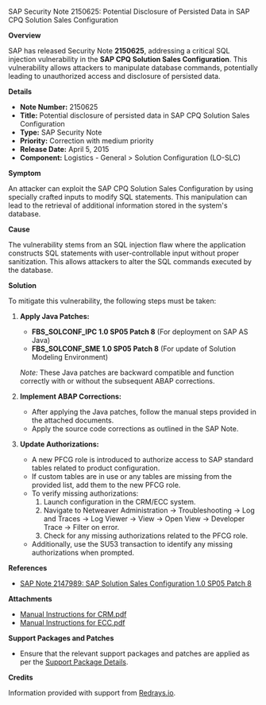 SAP Security Note 2150625: Potential Disclosure of Persisted Data in SAP CPQ Solution Sales Configuration

**Overview**
  
SAP has released Security Note **2150625**, addressing a critical SQL injection vulnerability in the **SAP CPQ Solution Sales Configuration**. This vulnerability allows attackers to manipulate database commands, potentially leading to unauthorized access and disclosure of persisted data.

**Details**

- **Note Number:** 2150625
- **Title:** Potential disclosure of persisted data in SAP CPQ Solution Sales Configuration
- **Type:** SAP Security Note
- **Priority:** Correction with medium priority
- **Release Date:** April 5, 2015
- **Component:** Logistics - General > Solution Configuration (LO-SLC)

**Symptom**

An attacker can exploit the SAP CPQ Solution Sales Configuration by using specially crafted inputs to modify SQL statements. This manipulation can lead to the retrieval of additional information stored in the system's database.

**Cause**

The vulnerability stems from an SQL injection flaw where the application constructs SQL statements with user-controllable input without proper sanitization. This allows attackers to alter the SQL commands executed by the database.

**Solution**

To mitigate this vulnerability, the following steps must be taken:

1. **Apply Java Patches:**
   - **FBS_SOLCONF_IPC 1.0 SP05 Patch 8** (For deployment on SAP AS Java)
   - **FBS_SOLCONF_SME 1.0 SP05 Patch 8** (For update of Solution Modeling Environment)

   *Note:* These Java patches are backward compatible and function correctly with or without the subsequent ABAP corrections.

2. **Implement ABAP Corrections:**
   - After applying the Java patches, follow the manual steps provided in the attached documents.
   - Apply the source code corrections as outlined in the SAP Note.

3. **Update Authorizations:**
   - A new PFCG role is introduced to authorize access to SAP standard tables related to product configuration.
   - If custom tables are in use or any tables are missing from the provided list, add them to the new PFCG role.
   - To verify missing authorizations:
     1. Launch configuration in the CRM/ECC system.
     2. Navigate to Netweaver Administration → Troubleshooting → Log and Traces → Log Viewer → View → Open View → Developer Trace → Filter on error.
     3. Check for any missing authorizations related to the PFCG role.
   - Additionally, use the SU53 transaction to identify any missing authorizations when prompted.

**References**

- [SAP Note 2147989: SAP Solution Sales Configuration 1.0 SP05 Patch 8](https://me.sap.com/notes/2147989)

**Attachments**

- [Manual Instructions for CRM.pdf](https://me.sap.com/sap/support/sapnotes/public/services/attachment.htm?iv_key=012003146900000304642015&iv_version=0003&iv_guid=251571B3904A0B44B1AAA7FFDDA6242D)
- [Manual Instructions for ECC.pdf](https://me.sap.com/sap/support/sapnotes/public/services/attachment.htm?iv_key=012003146900000304642015&iv_version=0003&iv_guid=293884CD46ED16499A09C49D078D30B4)

**Support Packages and Patches**

- Ensure that the relevant support packages and patches are applied as per the [Support Package Details](https://me.sap.com/supportpackage/SAPK-60506INSLCE).

**Credits**

Information provided with support from [Redrays.io](https://redrays.io).